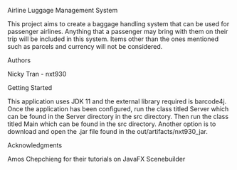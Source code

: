 Airline Luggage Management System

This project aims to create a baggage handling system that can be used for passenger airlines.
Anything that a passenger may bring with them on their trip will be included in this system. 
Items other than the ones mentioned such as parcels and currency will not be considered.

Authors

Nicky Tran - nxt930

Getting Started

This application uses JDK 11 and the external library required is barcode4j.
Once the application has been configured, run the class titled Server which can be found in the Server directory in the src directory.
Then run the class titled Main which can be found in the src directory.
Another option is to download and open the .jar file found in the out/artifacts/nxt930_jar.

Acknowledgments

Amos Chepchieng for their tutorials on JavaFX Scenebuilder

